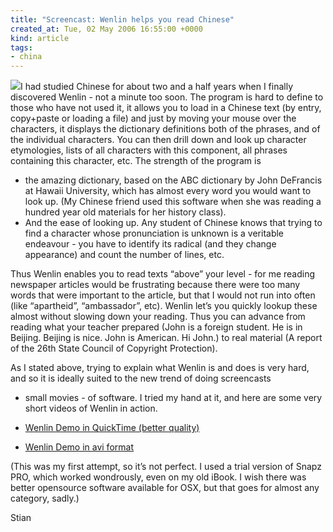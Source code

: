 ```yaml
---
title: "Screencast: Wenlin helps you read Chinese"
created_at: Tue, 02 May 2006 16:55:00 +0000
kind: article
tags:
- china
---
```


![](http://wenlin.com/wenlin.gif)I had studied Chinese for about two and
a half years when I finally discovered Wenlin - not a minute too soon.
The program is hard to define to those who have not used it, it allows
you to load in a Chinese text (by entry, copy+paste or loading a file)
and just by moving your mouse over the characters, it displays the
dictionary definitions both of the phrases, and of the individual
characters. You can then drill down and look up character etymologies,
lists of all characters with this component, all phrases containing this
character, etc. The strength of the program is

-   the amazing dictionary, based on the
  [](http://www.chinesestudies.hawaii.edu/abc/%3Cbr) ABC dictionary by
  John DeFrancis at Hawaii University, which has almost every word you
  would want to look up. (My Chinese friend used this software when
  she was reading a hundred year old materials for her history class).
-   And the ease of looking up. Any student of Chinese knows that trying
  to find a character whose pronunciation is unknown is a veritable
  endeavour - you have to identify its radical (and they change
  appearance) and count the number of lines, etc.

Thus Wenlin enables you to read texts “above” your level - for me
reading newspaper articles would be frustrating because there were too
many words that were important to the article, but that I would not run
into often (like “apartheid”, “ambassador”, etc). Wenlin let’s you
quickly lookup these almost without slowing down your reading. Thus you
can advance from reading what your teacher prepared (John is a foreign
student. He is in Beijing. Beijing is nice. John is American. Hi John.)
to real material (A report of the 26th State Council of Copyright
Protection).

As I stated above, trying to explain what Wenlin is and does is very
hard, and so it is ideally suited to the new trend of doing screencasts
- small movies - of software. I tried my hand at it, and here are some
very short videos of Wenlin in action.

-   [Wenlin Demo in QuickTime (better
  quality)](http://reganmian.net/blog/files/WenlinDemo.mov)
-   [Wenlin Demo in avi
  format](http://reganmian.net/blog/files/WenlinDemo.avi)

(This was my first attempt, so it’s not perfect. I used a trial version
of [](http://www.ambrosiasw.com/utilities/snapzprox)Snapz PRO, which
worked wondrously, even on my old iBook. I wish there was better
opensource software available for OSX, but that goes for almost any
category, sadly.)

Stian

